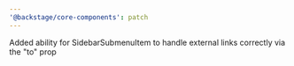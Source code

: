 ```yaml
---
'@backstage/core-components': patch
---
```


Added ability for SidebarSubmenuItem to handle external links correctly via the "to" prop
